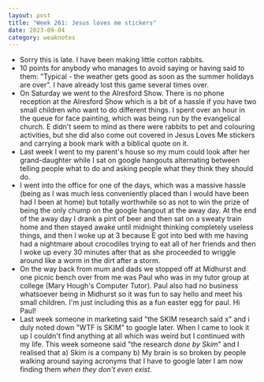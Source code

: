 ```yaml
---
layout: post
title: "Week 261: Jesus loves me stickers"
date: 2023-09-04
category: weaknotes
---
```

* Sorry this is late. I have been making little cotton rabbits.
* 10 points for anybody who manages to avoid saying or having said to them: "Typical - the weather gets good as soon as the summer holidays are over". I have already lost this game several times over.
* On Saturday we went to the Alresford Show. There is no phone reception at the Alresford Show which is a bit of a hassle if you have two small children who want to do different things. I spent over an hour in the queue for face painting, which was being run by the evangelical church. E didn't seem to mind as there were rabbits to pet and colouring activities, but she did also come out covered in Jesus Loves Me stickers and carrying a book mark with a biblical quote on it.
* Last week I went to my parent's house so my mum could look after her grand-daughter while I sat on google hangouts alternating between telling people what to do and asking people what they think they should do.
* I went into the office for one of the days, which was a massive hassle (being as I was much less conveniently placed than I would have been had I been at home) but totally worthwhile so as not to win the prize of being the only chump on the google hangout at the away day. At the end of the away day I drank a pint of beer and then sat on a sweaty train home and then stayed awake until midnight thinking completely useless things, and then I woke up at 3 because E got into bed with me having had a nightmare about crocodiles trying to eat all of her friends and then I woke up every 30 minutes after that as she proceeded to wriggle around like a worm in the dirt after a storm.
* On the way back from mum and dads we stopped off at Midhurst and one picnic bench over from me was Paul who was in my tutor group at college (Mary Hough's Computer Tutor). Paul also had no business whatsoever being in Midhurst so it was fun to say hello and meet his small children. I'm just including this as a fun easter egg for paul. Hi Paul!
* Last week someone in marketing said "the SKIM research said x" and i duly noted down "WTF is SKIM" to google later. When I came to look it up I couldn't find anything at all which was weird but I continued with my life. This week someone said "the research _done by Skim_" and I realised that
  a) Skim is a company
  b) My brain is so broken by people walking around saying acronyms that I have to google later I am now finding them _when they don't even exist_.
